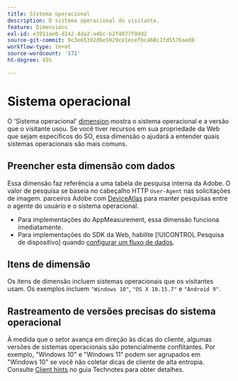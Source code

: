 ```yaml
---
title: Sistema operacional
description: O sistema operacional do visitante.
feature: Dimensions
exl-id: e3911ae0-d242-4da2-a4bc-b2f4877f9dd2
source-git-commit: 9c3e65392d6e5929ce1ecefbc460c1fd5576aed8
workflow-type: tm+mt
source-wordcount: '171'
ht-degree: 45%

---
```


# Sistema operacional

O &#39;Sistema operacional&#39; [dimension](overview.md) mostra o sistema operacional e a versão que o visitante usou. Se você tiver recursos em sua propriedade da Web que sejam específicos do SO, essa dimensão o ajudará a entender quais sistemas operacionais são mais comuns.

## Preencher esta dimensão com dados

Essa dimensão faz referência a uma tabela de pesquisa interna da Adobe. O valor de pesquisa se baseia no cabeçalho HTTP `User-Agent` nas solicitações de imagem. parceiros Adobe com [DeviceAtlas](https://deviceatlas.com/) para manter pesquisas entre o agente do usuário e o sistema operacional.

* Para implementações do AppMeasurement, essa dimensão funciona imediatamente.
* Para implementações do SDK da Web, habilite [!UICONTROL Pesquisa de dispositivo] quando [configurar um fluxo de dados](https://experienceleague.adobe.com/docs/experience-platform/datastreams/configure.html?lang=pt-BR).

## Itens de dimensão

Os itens de dimensão incluem sistemas operacionais que os visitantes usam. Os exemplos incluem `"Windows 10"`, `"OS X 10.15.7"` e `"Android 9"`.

## Rastreamento de versões precisas do sistema operacional

À medida que o setor avança em direção às dicas do cliente, algumas versões de sistemas operacionais são potencialmente conflitantes. Por exemplo, &quot;Windows 10&quot; e &quot;Windows 11&quot; podem ser agrupados em &quot;Windows 10&quot; se você não coletar dicas de cliente de alta entropia. Consulte [Client hints](/help/technotes/client-hints.md) no guia Technotes para obter detalhes.

